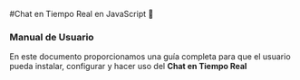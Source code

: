 #Chat en Tiempo Real en JavaScript :speech_balloon:

### Manual de Usuario 
En este documento proporcionamos una guía completa para que el usuario pueda instalar, configurar y hacer uso del **Chat en Tiempo Real**

